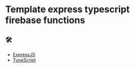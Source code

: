 # Template express typescript firebase functions

## 🛠️

* [ExpressJS](https://expressjs.com/es/) 
* [TypeScript](https://www.typescriptlang.org/) 
